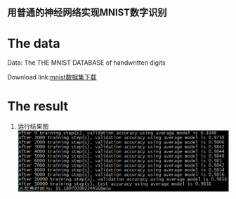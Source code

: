 ## 用普通的神经网络实现MNIST数字识别


# The data
Data: The THE MNIST DATABASE of handwritten digits  

Download link:[mnist数据集下载](http://yann.lecun.com/exdb/mnist)

# The result
1. 运行结果图
![运行结果图](https://github.com/twpsuperman/Study/blob/master/MNIST/3.png?raw=true)

